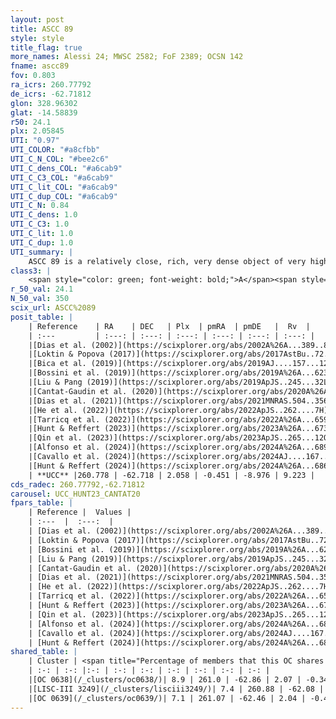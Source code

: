 ```yaml
---
layout: post
title: ASCC 89
style: style
title_flag: true
more_names: Alessi 24; MWSC 2582; FoF 2389; OCSN 142
fname: ascc89
fov: 0.803
ra_icrs: 260.77792
de_icrs: -62.71812
glon: 328.96302
glat: -14.58839
r50: 24.1
plx: 2.05845
UTI: "0.97"
UTI_COLOR: "#a8cfbb"
UTI_C_N_COL: "#bee2c6"
UTI_C_dens_COL: "#a6cab9"
UTI_C_C3_COL: "#a6cab9"
UTI_C_lit_COL: "#a6cab9"
UTI_C_dup_COL: "#a6cab9"
UTI_C_N: 0.84
UTI_C_dens: 1.0
UTI_C_C3: 1.0
UTI_C_lit: 1.0
UTI_C_dup: 1.0
UTI_summary: |
    ASCC 89 is a relatively close, rich, very dense object of very high C3 quality. It is very well-studied in the literature. This object shares a very small percentage of members with 3 later reported entries.
class3: |
    <span style="color: green; font-weight: bold;">A</span><span style="color: green; font-weight: bold;">A</span>
r_50_val: 24.1
N_50_val: 350
scix_url: ASCC%2089
posit_table: |
    | Reference    | RA    | DEC   | Plx  | pmRA  | pmDE   |  Rv  |
    | :---         | :---: | :---: | :---: | :---: | :---: | :---: |
    |[Dias et al. (2002)](https://scixplorer.org/abs/2002A%26A...389..871D) | 261.004 | -62.863 | -- | 1.35 | -8.31 | -6.95 |
    |[Loktin & Popova (2017)](https://scixplorer.org/abs/2017AstBu..72..257L) | 261.0 | -62.864 | -- | 1.35 | -8.31 | -6.95 |
    |[Bica et al. (2019)](https://scixplorer.org/abs/2019AJ....157...12B) | 260.992 | -62.864 | -- | -- | -- | -- |
    |[Bossini et al. (2019)](https://scixplorer.org/abs/2019A%26A...623A.108B) | 260.764 | -62.693 | -- | -- | -- | -- |
    |[Liu & Pang (2019)](https://scixplorer.org/abs/2019ApJS..245...32L) | 260.826 | -62.701 | 2.051 | -0.389 | -8.956 | -- |
    |[Cantat-Gaudin et al. (2020)](https://scixplorer.org/abs/2020A%26A...640A...1C) | 260.764 | -62.693 | 2.059 | -0.488 | -8.999 | -- |
    |[Dias et al. (2021)](https://scixplorer.org/abs/2021MNRAS.504..356D) | 260.654 | -62.784 | 2.063 | -0.481 | -8.932 | 7.304 |
    |[He et al. (2022)](https://scixplorer.org/abs/2022ApJS..262....7H) | 260.842 | -62.678 | 2.07 | -0.46 | -8.95 | -- |
    |[Tarricq et al. (2022)](https://scixplorer.org/abs/2022A%26A...659A..59T) | 260.962 | -62.61 | 2.045 | -0.505 | -8.957 | -- |
    |[Hunt & Reffert (2023)](https://scixplorer.org/abs/2023A%26A...673A.114H) | 260.978 | -62.818 | 2.042 | -0.43 | -8.963 | 9.593 |
    |[Qin et al. (2023)](https://scixplorer.org/abs/2023ApJS..265...12Q) | 260.85 | -62.66 | 2.07 | -0.48 | -8.96 | 9.67 |
    |[Alfonso et al. (2024)](https://scixplorer.org/abs/2024A%26A...689A..18A) | 260.809 | -62.61 | 2.019 | -0.461 | -8.946 | -- |
    |[Cavallo et al. (2024)](https://scixplorer.org/abs/2024AJ....167...12C) | 260.777 | -62.66 | 2.06 | -- | -- | -- |
    |[Hunt & Reffert (2024)](https://scixplorer.org/abs/2024A%26A...686A..42H) | 260.978 | -62.818 | 2.042 | -0.43 | -8.963 | 9.593 |
    | **UCC** |260.778 | -62.718 | 2.058 | -0.451 | -8.976 | 9.223 | 
cds_radec: 260.77792,-62.71812
carousel: UCC_HUNT23_CANTAT20
fpars_table: |
    | Reference |  Values |
    | :---  |  :---:  |
    | [Dias et al. (2002)](https://scixplorer.org/abs/2002A%26A...389..871D) | `E(B-V)=0.1, Dist=500.0, Age=7.03, [Fe/H]=-0.133` |
    | [Loktin & Popova (2017)](https://scixplorer.org/abs/2017AstBu..72..257L) | `E(B-V)=0.1, Dmod=8.132, logt=7.03` |
    | [Bossini et al. (2019)](https://scixplorer.org/abs/2019A%26A...623A.108B) | `AV=0.337, Dist=8.303, logA=7.945, Fe/H=-0.154` |
    | [Liu & Pang (2019)](https://scixplorer.org/abs/2019ApJS..245...32L) | `Age=0.066, Z=0.25` |
    | [Cantat-Gaudin et al. (2020)](https://scixplorer.org/abs/2020A%26A...640A...1C) | `AVNN=0.34, DMNN=8.5, AgeNN=7.86` |
    | [Dias et al. (2021)](https://scixplorer.org/abs/2021MNRAS.504..356D) | `Av=0.245, Dist=482, logage=8.457, [Fe/H]=0.079` |
    | [He et al. (2022)](https://scixplorer.org/abs/2022ApJS..262....7H) | `A0=0.3, logAge=7.85` |
    | [Tarricq et al. (2022)](https://scixplorer.org/abs/2022A%26A...659A..59T) | `Dist=496, logAgeNN=7.87` |
    | [Hunt & Reffert (2023)](https://scixplorer.org/abs/2023A%26A...673A.114H) | `AV50=0.159, diffAV50=0.531, MOD50=8.344, logAge50=7.999` |
    | [Qin et al. (2023)](https://scixplorer.org/abs/2023ApJS..265...12Q) | `E(B-V)=0.18, m-M=8.86, logt=8.15` |
    | [Alfonso et al. (2024)](https://scixplorer.org/abs/2024A%26A...689A..18A) | `AV=0.33864, MOD=8.50068, logAge=7.88407, Z=0.07824` |
    | [Cavallo et al. (2024)](https://scixplorer.org/abs/2024AJ....167...12C) | `AV50=0.46, dMod50=8.54, logAge50=7.41, [Fe/H]50=-0.07` |
    | [Hunt & Reffert (2024)](https://scixplorer.org/abs/2024A%26A...686A..42H) | `MassJ=312.700` |
shared_table: |
    | Cluster | <span title="Percentage of members that this OC shares with the ones listed">%</span>   | RA   | DEC   | Plx   | pmRA  | pmDE  | Rv | UTI |
    | :-: | :-: |:-: | :-: | :-: | :-: | :-: | :-: | :-: |
    |[OC 0638](/_clusters/oc0638/)| 8.9 | 261.0 | -62.86 | 2.07 | -0.34 | -8.94 | 6.93 |0.0 |
    |[LISC-III 3249](/_clusters/lisciii3249/)| 7.4 | 260.88 | -62.08 | 2.06 | -0.56 | -8.74 | 9.26 |0.05 |
    |[OC 0639](/_clusters/oc0639/)| 7.1 | 261.07 | -62.46 | 2.04 | -0.42 | -8.97 | 8.85 |0.0 |
---
```

